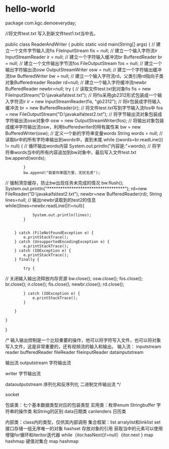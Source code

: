# hello-world
package com.kgc.demoeveryday;



//将文件test.txt 写入到新文件test1.txt当中去。

public class ReaderAndWriter {
	public static void main(String[] args) {
//		建立一个文件字节输入流fis
		FileInputStream fis = null;
//		建立一个输入字符流ir
		InputStreamReader ir = null;
//		建立一个字符输入缓冲流br
		BufferedReader br = null;
//		建立一个文件输出字节流fos
		FileOutputStream fos = null;
//		建立一个输出字符输出流osw
		OutputStreamWriter osw = null;
//		建立一个字符输出缓冲流bw
		BufferedWriter bw = null;
//		建立一个输入字符流rd，父类引用rd指向子类对象Bufferedreader
		Reader rd=null;
//		建立一个输入字符缓冲流newbr
		BufferedReader newbr=null;
		try {
//			读取文件test.txt到对象fis
			fis = new FileInputStream("D:\\javakaifa\\test.txt");
//			将fis采用gb2312形式包装成一个输入字符流ir
			ir = new InputStreamReader(fis, "gb2312");
//			将ir包装成字符输入缓冲流
			br = new BufferedReader(ir);
//			将文件test.txt写到字节输入流fos中
			fos = new FileOutputStream("D:\\javakaifa\\test2.txt");
//			将字节输出流对象包装成字符输出流osw对象中
			osw = new OutputStreamWriter(fos);
//			将输出对象包装成缓冲字符输出流osw，利用bufferedwriter的特有属性来
			bw = new BufferedWriter(osw);
//			定义一个新的字符串变量words
			String words = null;
//			读取br中的所有字符串输出到words中，直到末尾
			while ((words=br.readLine()) != null) {
//				循环输出words内容
				System.out.println("内容是:"+words);
//				将字符串words当中的所有内容追加到bw对象中，最后写入文件test.txt
				bw.append(words);
				
			}
			bw.append("我爱你家国万里，无忧无虑");
//			强制清空缓存，防止bw出现任务未完成的情况
			bw.flush();
			System.out.println("***********************************");
			rd=new FileReader("D:\\javakaifa\\test2.txt");
			newbr=new BufferedReader(rd);
			String lines=null;
//			输出newbr读取到的test2的信息
			while((lines=newbr.readLine())!=null){
				
				System.out.println(lines);
			}
			

		} catch (FileNotFoundException e) {
			e.printStackTrace();
		} catch (UnsupportedEncodingException e) {
			e.printStackTrace();
		} catch (IOException e) {
			e.printStackTrace();
		} finally {

			try {
//				关闭输入输出流释放内存资源
				bw.close();
				osw.close();
				fos.close();
				br.close();
				ir.close();
				fis.close();
				newbr.close();
				rd.close();
				
			} catch (IOException e) {
				e.printStackTrace();
			}

		}

	}
}

/*
输入输出控制是一个比较重要的操作，他可以将字符写入文件，也可以将对象写入文件，这是非常重要的，还有视频流的输入和输出。
输入流：
inputstream 
reader  bufferedReader fileReader fileinputReader
datainputstream


输出流
outputstream  字符输出流

writer     字节输出流

dataoutputstream 序列化和反序列化   二进制文件输出流
*/

socket

包装类：七个基本数据类型对应的包装类型
实用类：枚举enum
Stringbuffer 字符串的操作类
和String的区别
data日期类
canlenders 日历类


内部类：class内的类型，仅供其内部调用
集合框架：list arralylist和linklist
         set接口存储一组无序唯一的对象
	    hashset 存放对象的引用 获取当中的元素可以使用增强for循环和iteritor迭代器 while（itor.hasNext()!=null）{itor.next
	    }
	 map hashmap 键值对集合
map hashmap 



